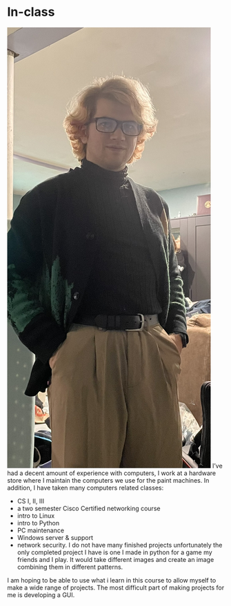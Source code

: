 # In-class
![alt text](Self_Image.JPEG)
I’ve had a decent amount of experience with computers, I work at a hardware store where I maintain the computers we use for the paint machines. In addition, I have taken many computers related classes: 
- CS I, II, III
- a two semester Cisco Certified networking course 
- intro to Linux 
- intro to Python 
- PC maintenance 
- Windows server & support
- network security. 
I do not have many finished projects unfortunately the only completed project I have is one I made in python for a game my friends and I play. It would take different images and create an image combining them in different patterns.  

I am hoping to be able to use what i learn in this course to allow myself to make a wide range of projects. The most difficult part of making projects for me is developing a GUI.